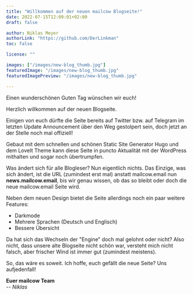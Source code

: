 ```yaml
---
title: "Willkommen auf der neuen mailcow Blogseite!"
date: 2022-07-15T12:09:01+02:00
draft: false

author: Niklas Meyer
authorLink: "https://github.com/DerLinkman"
toc: false

license: ""

images: ["/images/new-blog_thumb.jpg"]
featuredImage: "/images/new-blog_thumb.jpg"
featuredImagePreview: "/images/new-blog_thumb.jpg"

---
```


Einen wunderschönen Guten Tag wünschen wir euch!

Herzlich willkommen auf der neuen Blogseite.

Einigen von euch dürfte die Seite bereits auf Twitter bzw. auf Telegram im letzten Update Announcement über den Weg gestolpert sein, doch jetzt an der Stelle noch mal offiziell!

Gebaut mit dem schnellen und schönen Static Site Generator Hugo und dem LoveIt Theme kann diese Seite in puncto Aktualität mit der WordPress mithalten und sogar noch übertrumpfen.

Was ändert sich für alle Blogleser? Nun eigentlich nichts. Das Einzige, was sich ändert, ist die URL (zumindest erst mal) anstatt mailcow.email nun **news.mailcow.email**, bis wir genau wissen, ob das so bleibt oder doch die neue mailcow.email Seite wird.

Neben dem neuen Design bietet die Seite allerdings noch ein paar weitere Features:

- Darkmode
- Mehrere Sprachen (Deutsch und Englisch)
- Bessere Übersicht

Da hat sich das Wechseln der "Engine" doch mal gelohnt oder nicht? Also nicht, dass unsere alte Blogseite nicht schön war, versteht mich nicht falsch, aber frischer Wind ist immer gut (zumindest meistens).

So, das wäre es soweit. Ich hoffe, euch gefällt die neue Seite? Uns aufjedenfall!

**Euer mailcow Team**<br>
-- *Niklas*